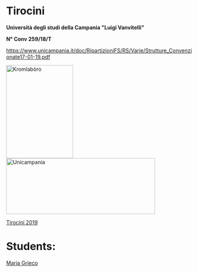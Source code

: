 # **Tirocini**
**Università degli studi della Campania "Luigi Vanvitelli"**

**N° Conv 259/18/T**

https://www.unicampania.it/doc/RipartizioniFS/RS/Varie/Strutture_Convenzionate17-01-19.pdf

<img src="https://www.kromlaboro.it/wp-content/uploads/2019/01/Logo-Black.png" alt="Kromlabòro" width="180 " height="250"/>
<img src="https://www.unicampania.it/doc/img/logo_Luigi-Vanvitelli.png" alt="Unicampania" width="400 " height="150"/>




[Tirocini 2019](https://kromlaboro-caserta-fablab.github.io/Tirocini)

# **Students:**

[Maria Grieco](https://kromlaboro-caserta-fablab.github.io/Tirocini/maria-grieco/)
